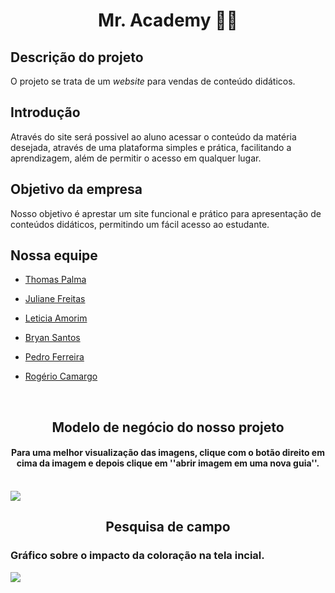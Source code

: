 <h1 align="center">Mr. Academy 📖🦉</h1>

<h2>Descrição do projeto</h2>

O projeto se trata de um _website_ para vendas de conteúdo didáticos.

<h2>Introdução</h2>

Através do site será possivel ao aluno acessar o conteúdo da matéria desejada, através de uma plataforma simples e prática, facilitando a aprendizagem, além de permitir o acesso em qualquer lugar. 

<h2>Objetivo da empresa</h2>

Nosso objetivo é aprestar um site funcional e prático para apresentação de conteúdos didáticos, permitindo um fácil acesso ao estudante.

<h2>Nossa equipe</h2>
           
 - [Thomas Palma](https://www.linkedin.com/in/thomas-palma-0764b81b3/)

 - [Juliane Freitas](https://www.linkedin.com/in/juliane-freitas-9b6287163)

 - [Leticia Amorim](https://www.linkedin.com/in/leticia-amorim-4761b1185/)

 - [Bryan Santos](https://www.linkedin.com/in/bryan-santos-77b53317b)

 - [Pedro Ferreira](https://www.linkedin.com/in/pedro-ferreira-6a8417190/)

 - [Rogério Camargo](https://www.linkedin.com/in/rogério-camargo-3a01191a5)
<br>
<h2 align="center">Modelo de negócio do nosso projeto</h2>
<h4 align="center">Para uma melhor visualização das imagens, clique com o botão direito em cima da imagem e depois clique em ''abrir imagem em uma nova guia''.</h4>
<br>
<img src="https://github.com/ThomasPalma1/FatecPI-01/blob/master/docs/Canvas_Mr.Academy-1.png">
<h2 align="center"> Pesquisa de campo </h2>
<h3 align="left"> Gráfico sobre o impacto da coloração na tela incial.</h3>
<img align="center" src="https://github.com/ThomasPalma1/FatecPI-01/blob/master/docs/pesquisa_cor/Capturar.PNG"/>
